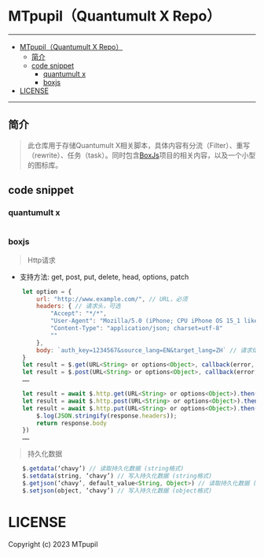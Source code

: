 # MTpupil（Quantumult X Repo）
---
- [MTpupil（Quantumult X Repo）](#mtpupilquantumult-x-repo)
    - [简介](#简介)
    - [code snippet](#code——snippet)
        - [quantumult x](#quantumult-x)
        - [boxjs](#boxjs)
- [LICENSE](#license)
---
## 简介

> 此仓库用于存储Quantumult X相关脚本，具体内容有分流（Filter）、重写（rewrite）、任务（task）。同时包含[BoxJs](Https://github.com/chavyleung/scripts)项目的相关内容，以及一个小型的图标库。

## code snippet

### quantumult x

```javascript 

```

### boxjs

> Http请求
  * 支持方法: get, post, put, delete, head, options, patch
```javascript
    let option = {
        url: "http://www.example.com/", // URL，必须
        headers: { // 请求头，可选
            "Accept": "*/*",
            "User-Agent": "Mozilla/5.0 (iPhone; CPU iPhone OS 15_1 like Mac OS X) AppleWebKit/605.1.15 (KHTML, like Gecko) Version/15.1 Mobile/15E148 Safari/605.1.15",
            "Content-Type": "application/json; charset=utf-8"
            ""
        },
        body: `auth_key=1234567&source_lang=EN&target_lang=ZH` // 请求体，POST等方法必须，字符串或对象
    }
    let result = $.get(URL<String> or options<Object>, callback(error, response, data)) // 不支持异步
    let result = $.post(URL<String> or options<Object>, callback(error, response, data)) // 不支持异步
    ……

    let result = await $.http.get(URL<String> or options<Object>).then(callback(response))
    let result = await $.http.post(URL<String> or options<Object>).then(response => response.body)
    let result = await $.http.put(URL<String> or options<Object>).then(response => {
        $.log(JSON.stringify(response.headers));
        return response.body
    })
    ……
```

> 持久化数据
```javascript
    $.getdata(‘chavy’) // 读取持久化数据 (string格式)
    $.setdata(string, ‘chavy’) // 写入持久化数据 (string格式)
    $.getjson(‘chavy’, default_value<String, Object>) // 读取持久化数据 (object格式),当读取失败后返回默认值
    $.setjson(object, ‘chavy’) // 写入持久化数据 (object格式)

```

# LICENSE
Copyright (c) 2023 MTpupil
